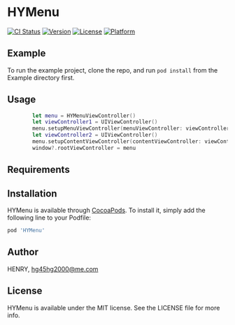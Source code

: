 # HYMenu

[![CI Status](https://img.shields.io/travis/HENRY/HYMenu.svg?style=flat)](https://travis-ci.org/HENRY/HYMenu)
[![Version](https://img.shields.io/cocoapods/v/HYMenu.svg?style=flat)](https://cocoapods.org/pods/HYMenu)
[![License](https://img.shields.io/cocoapods/l/HYMenu.svg?style=flat)](https://cocoapods.org/pods/HYMenu)
[![Platform](https://img.shields.io/cocoapods/p/HYMenu.svg?style=flat)](https://cocoapods.org/pods/HYMenu)

## Example

To run the example project, clone the repo, and run `pod install` from the Example directory first.

## Usage
```Swift
        let menu = HYMenuViewController()
        let viewController1 = UIViewController()
        menu.setupMenuViewController(menuViewController: viewController1)
        let viewController2 = UIViewController()
        menu.setupContentViewController(contentViewController: viewController2)
        window?.rootViewController = menu
```

## Requirements

## Installation

HYMenu is available through [CocoaPods](https://cocoapods.org). To install
it, simply add the following line to your Podfile:

```ruby
pod 'HYMenu'
```

## Author

HENRY, hg45hg2000@me.com

## License

HYMenu is available under the MIT license. See the LICENSE file for more info.
